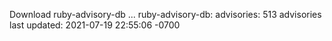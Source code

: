 Download ruby-advisory-db ...
ruby-advisory-db:
  advisories:	513 advisories
  last updated:	2021-07-19 22:55:06 -0700
